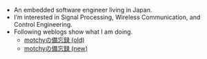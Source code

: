 - An embedded software engineer living in Japan.
- I’m interested in Signal Processing, Wireless Communication, and Control Engineering.
- Following weblogs show what I am doing.
  - [motchyの備忘録 (old)](https://motchy99.blog.fc2.com/)
  - [motchyの備忘録 (new)](https://motchy869.com/wordpress/)

<!---
motchy869/motchy869 is a ✨ special ✨ repository because its `README.md` (this file) appears on your GitHub profile.
You can click the Preview link to take a look at your changes.
--->
